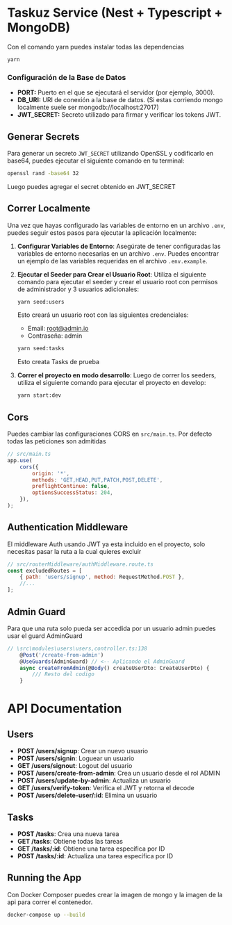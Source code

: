 # Taskuz Service (Nest + Typescript + MongoDB)

Con el comando yarn puedes instalar todas las dependencias

```bash
yarn
```

### Configuración de la Base de Datos

-   **PORT:** Puerto en el que se ejecutará el servidor (por ejemplo, 3000).
-   **DB_URI:** URI de conexión a la base de datos. (Si estas corriendo mongo localmente suele ser mongodb://localhost:27017)
-   **JWT_SECRET:** Secreto utilizado para firmar y verificar los tokens JWT.

## Generar Secrets

Para generar un secreto `JWT_SECRET` utilizando OpenSSL y codificarlo en base64, puedes ejecutar el siguiente comando en tu terminal:

```bash
openssl rand -base64 32
```

Luego puedes agregar el secret obtenido en JWT_SECRET

## Correr Localmente

Una vez que hayas configurado las variables de entorno en un archivo `.env`, puedes seguir estos pasos para ejecutar la aplicación localmente:

1. **Configurar Variables de Entorno**: Asegúrate de tener configuradas las variables de entorno necesarias en un archivo `.env`. Puedes encontrar un ejemplo de las variables requeridas en el archivo `.env.example`.

2. **Ejecutar el Seeder para Crear el Usuario Root**: Utiliza el siguiente comando para ejecutar el seeder y crear el usuario root con permisos de administrador y 3 usuarios adicionales:

    ```bash
    yarn seed:users
    ```

    Esto creará un usuario root con las siguientes credenciales:

    - Email: root@admin.io
    - Contraseña: admin

    ```bash
    yarn seed:tasks
    ```

    Esto creata Tasks de prueba

3. **Correr el proyecto en modo desarrollo**: Luego de correr los seeders, utiliza el siguiente comando para ejecutar el proyecto en develop:

    ```bash
    yarn start:dev
    ```

## Cors

Puedes cambiar las configuraciones CORS en `src/main.ts`. Por defecto todas las peticiones son admitidas

```js
// src/main.ts
app.use(
    cors({
        origin: '*',
        methods: 'GET,HEAD,PUT,PATCH,POST,DELETE',
        preflightContinue: false,
        optionsSuccessStatus: 204,
    }),
);
```

## Authentication Middleware

El middleware Auth usando JWT ya esta incluido en el proyecto, solo necesitas pasar la ruta a la cual quieres excluir

```js
// src/routerMiddleware/authMiddleware.route.ts
const excludedRoutes = [
    { path: 'users/signup', method: RequestMethod.POST },
    //...
];
```

## Admin Guard

Para que una ruta solo pueda ser accedida por un usuario admin puedes usar el guard AdminGuard

```js
// \src\modules\users\users,controller.ts:138
    @Post('/create-from-admin')
    @UseGuards(AdminGuard) // <-- Aplicando el AdminGuard
    async createFromAdmin(@Body() createUserDto: CreateUserDto) {
        /// Resto del codigo
    }
```

# API Documentation

## Users

-   **POST /users/signup**: Crear un nuevo usuario
-   **POST /users/signin**: Loguear un usuario
-   **GET /users/signout**: Logout del usuario
-   **POST /users/create-from-admin**: Crea un usuario desde el rol ADMIN
-   **POST /users/update-by-admin**: Actualiza un usuario
-   **GET /users/verify-token**: Verifica el JWT y retorna el decode
-   **POST /users/delete-user/:id**: Elimina un usuario

## Tasks

-   **POST /tasks**: Crea una nueva tarea
-   **GET /tasks**: Obtiene todas las tareas
-   **GET /tasks/:id**: Obtiene una tarea específica por ID
-   **POST /tasks/:id**: Actualiza una tarea específica por ID

## Running the App

Con Docker Composer puedes crear la imagen de mongo y la imagen de la api para correr el contenedor.

```bash
docker-compose up --build
```
